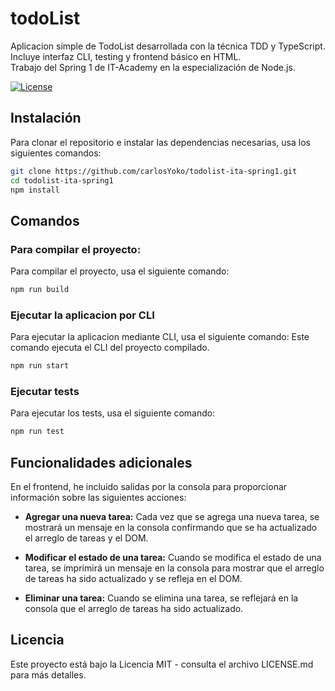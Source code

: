 # todoList

Aplicacion simple de TodoList desarrollada con la técnica TDD y TypeScript.
Incluye interfaz CLI, testing y frontend básico en HTML.<br>
Trabajo del Spring 1 de IT-Academy en la especialización de Node.js.

[![License](https://img.shields.io/badge/license-MIT-blue.svg)](LICENSE.md)

## Instalación

Para clonar el repositorio e instalar las dependencias necesarias, usa los siguientes comandos:

```bash
git clone https://github.com/carlosYoko/todolist-ita-spring1.git
cd todolist-ita-spring1
npm install
```

## Comandos

### Para compilar el proyecto:

Para compilar el proyecto, usa el siguiente comando:

```bash
npm run build
```

### Ejecutar la aplicacion por CLI

Para ejecutar la aplicacion mediante CLI, usa el siguiente comando:
Este comando ejecuta el CLI del proyecto compilado.

```bash
npm run start
```

### Ejecutar tests

Para ejecutar los tests, usa el siguiente comando:

```bash
npm run test
```

## Funcionalidades adicionales

En el frontend, he incluido salidas por la consola para proporcionar información sobre las siguientes acciones:

- **Agregar una nueva tarea:** Cada vez que se agrega una nueva tarea, se mostrará un mensaje en la consola confirmando que se ha actualizado el arreglo de tareas y el DOM.

- **Modificar el estado de una tarea:** Cuando se modifica el estado de una tarea, se imprimirá un mensaje en la consola para mostrar que el arreglo de tareas ha sido actualizado y se refleja en el DOM.

- **Eliminar una tarea:** Cuando se elimina una tarea, se reflejará en la consola que el arreglo de tareas ha sido actualizado.

## Licencia

Este proyecto está bajo la Licencia MIT - consulta el archivo LICENSE.md para más detalles.
